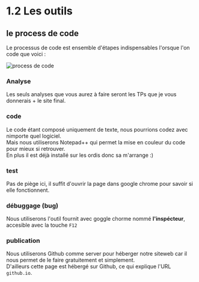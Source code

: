 # 1.2 Les outils

## le process de code

Le processus de code est ensemble d'étapes indispensables l'orsque l'on code que voici :  

![process de code](https://loulou123546/coursICN/basic/process-code.png)

### Analyse

Les seuls analyses que vous aurez à faire seront les TPs que je vous donnerais + le site final.

### code

Le code étant composé uniquement de texte, nous pourrions codez avec nimporte quel logiciel.  
Mais nous utiliserons Notepad++ qui permet la mise en couleur du code pour mieux si retrouver.  
En plus il est déjà installé sur les ordis donc sa m'arrange :)

### test

Pas de piège ici, il suffit d'ouvrir la page dans google chrome pour savoir si elle fonctionnent.

### débuggage (bug)

Nous utiliserons l'outil fournit avec goggle chorme nommé **l'inspécteur**, accesible avec la touche `F12`

### publication

Nous utiliserons Github comme server pour héberger notre siteweb car il nous permet de le faire gratuitement et simplement.  
D'ailleurs cette page est hébergé sur Github, ce qui explique l'URL `github.io`.
